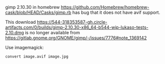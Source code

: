 gimp 2.10.30 in homebrew https://github.com/Homebrew/homebrew-cask/blob/HEAD/Casks/gimp.rb has bug that it does not have avif support.

This download https://544-318353587-gh.circle-artifacts.com/0/builds/gimp-2.10.30-x86_64-b544-wip-lukaso-tests-2.10.dmg is no longer available from https://gitlab.gnome.org/GNOME/gimp/-/issues/7776#note_1369142

Use imagemagick:

`convert image.avif image.jpg`
